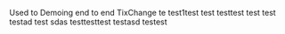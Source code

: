 Used to Demoing end to end TixChange
 te
test1test
test testtest test
test
testad
test
sdas testtesttest
testasd
testest
